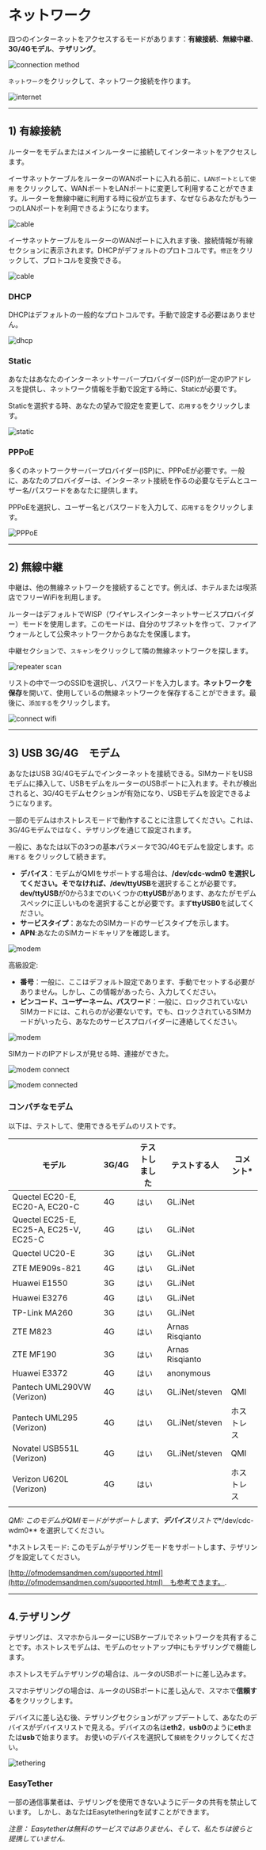 # ネットワーク

四つのインターネットをアクセスするモードがあります：**有線接続**、**無線中継**、**3G/4Gモデル**、**テザリング**。

![connection method](https://static.gl-inet.com/docs/ja/3/セットアップ/slate/first-time_setup/method.jpg)



`ネットワーク`をクリックして、ネットワーク接続を作ります。

![internet](https://static.gl-inet.com/docs/ja/3/セットアップ/slate/first-time_setup/main_ui.png)

  

---

## 1) 有線接続

ルーターをモデムまたはメインルーターに接続してインターネットをアクセスします。

イーサネットケーブルをルーターのWANポートに入れる前に、`LANポートとして使用` をクリックして、WANポートをLANポートに変更して利用することができます。ルーターを無線中継に利用する時に役が立ちます、なぜならあなたがもう一つのLANポートを利用できるようになります。

![cable](https://static.gl-inet.com/docs/ja/3/セットアップ/nanoルーター/ネットワーク/ケーブル.png)



イーサネットケーブルをルーターのWANポートに入れます後、接続情報が有線セクションに表示されます。DHCPがデフォルトのプロトコルです。`修正`をクリックして、プロトコルを変換できる。

![cable](https://static.gl-inet.com/docs/ja/3/セットアップ/nanoルーター/ネットワーク/ケーブルセクション.png)



### DHCP

DHCPはデフォルトの一般的なプロトコルです。手動で設定する必要はありません。

![dhcp](https://static.gl-inet.com/docs/ja/3/セットアップ/nanoルーター/ネットワーク/デフォルトプロトコル.png)


### Static

あなたはあなたのインターネットサーバープロバイダー(ISP)が一定のIPアドレスを提供し、ネットワーク情報を手動で設定する時に、Staticが必要です。

Staticを選択する時、あなたの望みで設定を変更して、`応用する`をクリックします。

![static](https://static.gl-inet.com/docs/ja/3/セットアップ/nanoルーター/ネットワーク/せいたい.png)




### PPPoE

多くのネットワークサーバープロバイダー(ISP)に、PPPoEが必要です。一般に、あなたのプロバイダーは、インターネット接続を作るの必要なモデムとユーザー名/パスワードをあなたに提供します。

PPPoEを選択し、ユーザー名とパスワードを入力して、`応用する`をクリックします。

![PPPoE](https://static.gl-inet.com/docs/ja/3/セットアップ/nanoルーター/ネットワーク/PPPoE.png)



---

## 2) 無線中継

中継は、他の無線ネットワークを接続することです。例えば、ホテルまたは喫茶店でフリーWiFiを利用します。

ルーターはデフォルトでWISP（ワイヤレスインターネットサービスプロバイダー）モードを使用します。このモードは、自分のサブネットを作って、ファイアウォールとして公衆ネットワークからあなたを保護します。

中継セクションで、`スキャン`をクリックして隣の無線ネットワークを探します。

![repeater scan](https://static.gl-inet.com/docs/ja/3/セットアップ/nanoルーター/ネットワーク/中継.png)



リストの中で一つのSSIDを選択し、パスワードを入力します。**ネットワークを保存**を開いて、使用しているの無線ネットワークを保存することができます。最後に、`添加する`をクリックします。

![connect wifi](https://static.gl-inet.com/docs/ja/3/セットアップ/nanoルーター/ネットワーク/中継スキャン.png)





---

## 3) USB 3G/4G　モデム

あなたはUSB 3G/4Gモデムでインターネットを接続できる。SIMカードをUSBモデムに挿入して、USBモデムをルーターのUSBポートに入れます。それが検出されると、3G/4Gモデムセクションが有効になり、USBモデムを設定できるようになります。

一部のモデムはホストレスモードで動作することに注意してください。これは、3G/4Gモデムではなく、テザリングを通じて設定されます。

一般に、あなたは以下の3つの基本パラメータで3G/4Gモデムを設定します。`応用する` をクリックして続きます。

- **デバイス**：モデムがQMIをサポートする場合は、**/dev/cdc-wdm0 **を選択してください。そでなければ、**/dev/ttyUSB**を選択することが必要です。**dev/ttyUSB**が0から3までのいくつかの**ttyUSB**があります、あなたがモデムスペックに正しいものを選択することが必要です。まず**ttyUSB0**を試してください。
- **サービスタイプ**：あなたのSIMカードのサービスタイプを示します。
- **APN**:あなたのSIMカードキャリアを確認します。

![modem](https://static.gl-inet.com/docs/ja/3/セットアップ/nanoルーター/ネットワーク/3G4G.png)

高級設定:

- **番号**：一般に、ここはデフォルト設定であります、手動でセットする必要がありません。しかし、この情報があったら、入力してください。
- **ピンコード、ユーザーネーム、パスワード**：一般に、ロックされていないSIMカードには、これらのが必要ないです。でも、ロックされているSIMカードがいったら、あなたのサービスプロバイダーに連絡してください。

![modem](https://static.gl-inet.com/docs/ja/3/セットアップ/nanoルーター/ネットワーク/3G4Gセット.png)



SIMカードのIPアドレスが見せる時、連接ができた。

![modem connect](https://static.gl-inet.com/docs/en/3/setup/mini_router/internet/modem2.jpg)

![modem connected](https://static.gl-inet.com/docs/en/3/setup/mini_router/internet/modem3.jpg)



### コンパチなモデム

以下は、テストして、使用できるモデムのリストです。

| モデル                                  | 3G/4G | テストしました | テストする人       | コメント* |
| -------------------------------------- | ----- | ------ | --------------- | --------- |
| Quectel EC20-E, EC20-A, EC20-C         | 4G    | はい    | GL.iNet         |           |
| Quectel EC25-E, EC25-A, EC25-V, EC25-C | 4G    | はい    | GL.iNet         |           |
| Quectel UC20-E                         | 3G    | はい    | GL.iNet         |           |
| ZTE ME909s-821                         | 4G    | はい    | GL.iNet         |           |
| Huawei E1550                           | 3G    | はい    | GL.iNet         |           |
| Huawei E3276                          | 4G    | はい    | GL.iNet         |           |
| TP-Link MA260                          | 3G    | はい    | GL.iNet         |           |
| ZTE M823                               | 4G    | はい    | Arnas Risqianto |           |
| ZTE MF190                              | 3G    | はい    | Arnas Risqianto |           |
| Huawei E3372                           | 4G    | はい    | anonymous       |           |
| Pantech UML290VW (Verizon)             | 4G    | はい    | GL.iNet/steven  | QMI       |
| Pantech UML295 (Verizon)               | 4G    | はい    | GL.iNet/steven  | ホストレス |
| Novatel USB551L (Verizon)              | 4G    | はい    | GL.iNet/steven  | QMI       |
| Verizon U620L (Verizon)                | 4G    | はい   |                 | ホストレス |
|                                        |       |        |                 |           |

*QMI: このモデムがQMIモードがサポートします、**デバイス**リストで**/dev/cdc-wdm0** を選択してください。

*ホストレスモード: このモデムがテザリングモードをサポートします、テザリングを設定してください。

 [http://ofmodemsandmen.com/supported.html](http://ofmodemsandmen.com/supported.html)　も参考できます。.



---

## 4.テザリング

テザリングは、スマホからルーターにUSBケーブルでネットワークを共有することです。ホストレスモデムは、モデムのセットアップ中にもテザリングで機能します。

ホストレスモデムテザリングの場合は、ルータのUSBポートに差し込みます。

スマホテザリングの場合は、ルータのUSBポートに差し込んで、スマホで**信頼する**をクリックします。

デバイスに差し込む後、テザリングセクションがアップデートして、あなたのデバイスがデバイスリストで見える。デバイスの名は**eth2**，**usb0**のように**eth**または**usb**で始まります。 お使いのデバイスを選択して`接続`をクリックしてください。

![tethering](https://static.gl-inet.com/docs/ja/3/セットアップ/nanoルーター/ネットワーク/テザリング.png)



### EasyTether

一部の通信事業者は、テザリングを使用できないようにデータの共有を禁止しています。 しかし、あなたはEasytetheringを試すことができます。

*注意： Easytetherは無料のサービスではありません、そして、私たちは彼らと提携していません.*
